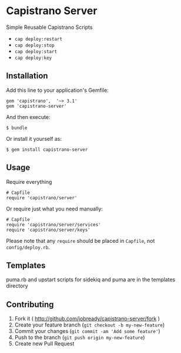 # Capistrano Server

Simple Reusable Capistrano Scripts

- `cap deploy:restart`
- `cap deploy:stop`
- `cap deploy:start`
- `cap deploy:key`

## Installation

Add this line to your application's Gemfile:

    gem 'capistrano',  '~> 3.1'
    gem 'capistrano-server'

And then execute:

    $ bundle

Or install it yourself as:

    $ gem install capistrano-server

## Usage

Require everything

    # Capfile
    require 'capistrano/server'

Or require just what you need manually:

    # Capfile
    require 'capistrano/server/services'
    require 'capistrano/server/keys'

Please note that any `require` should be placed in `Capfile`, not `config/deploy.rb`.

## Templates

puma.rb and upstart scripts for sidekiq and puma are in the templates directory

## Contributing

1. Fork it ( http://github.com/jobready/capistrano-server/fork )
2. Create your feature branch (`git checkout -b my-new-feature`)
3. Commit your changes (`git commit -am 'Add some feature'`)
4. Push to the branch (`git push origin my-new-feature`)
5. Create new Pull Request
